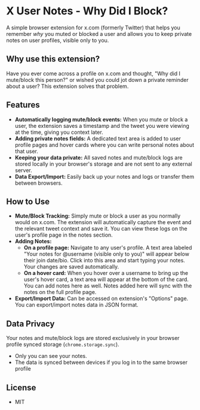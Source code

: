# X User Notes - Why Did I Block?

A simple browser extension for x.com (formerly Twitter) that helps you remember *why* you muted or blocked a user and allows you to keep private notes on user profiles, visible only to you.

## Why use this extension?

Have you ever come across a profile on x.com and thought, "Why did I mute/block this person?" or wished you could jot down a private reminder about a user? This extension solves that problem.

## Features

* **Automatically logging mute/block events:** When you mute or block a user, the extension saves a timestamp and the tweet you were viewing at the time, giving you context later.
* **Adding private notes fields:** A dedicated text area is added to user profile pages and hover cards where you can write personal notes about that user.
* **Keeping your data private:** All saved notes and mute/block logs are stored locally in your browser's storage and are not sent to any external server.
* **Data Export/Import:** Easily back up your notes and logs or transfer them between browsers.

## How to Use

* **Mute/Block Tracking:** Simply mute or block a user as you normally would on x.com. The extension will automatically capture the event and the relevant tweet context and save it. You can view these logs on the user's profile page in the notes section.
* **Adding Notes:**
  * **On a profile page:** Navigate to any user's profile. A text area labeled "Your notes for @username (visible only to you)" will appear below their join date/bio. Click into this area and start typing your notes. Your changes are saved automatically.
  * **On a hover card:** When you hover over a username to bring up the user's hover card, a text area will appear at the bottom of the card. You can add notes here as well. Notes added here will sync with the notes on the full profile page.
* **Export/Import Data:** Can be accessed on extension's "Options" page. You can export/import notes data in JSON format.

## Data Privacy

Your notes and mute/block logs are stored exclusively in your browser profile synced storage (`chrome.storage.sync`).

* Only you can see your notes.
* The data is synced between devices if you log in to the same browser profile

## License

* MIT
